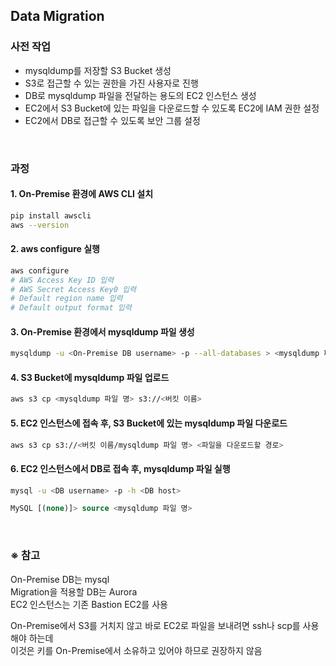 ## Data Migration

### 사전 작업
- mysqldump를 저장할 S3 Bucket 생성
- S3로 접근할 수 있는 권한을 가진 사용자로 진행
- DB로 mysqldump 파일을 전달하는 용도의 EC2 인스턴스 생성
- EC2에서 S3 Bucket에 있는 파일을 다운로드할 수 있도록 EC2에 IAM 권한 설정
- EC2에서 DB로 접근할 수 있도록 보안 그룹 설정

<br/>

### 과정
#### 1. On-Premise 환경에 AWS CLI 설치
  ```bash
  pip install awscli
  aws --version
  ```
#### 2. aws configure 실행
  ```bash
  aws configure
  # AWS Access Key ID 입력
  # AWS Secret Access Key0 입력
  # Default region name 입력
  # Default output format 입력
  ```
#### 3. On-Premise 환경에서 mysqldump 파일 생성
  ```bash
  mysqldump -u <On-Premise DB username> -p --all-databases > <mysqldump 파일 명>
  ```
#### 4. S3 Bucket에 mysqldump 파일 업로드
  ```bash
  aws s3 cp <mysqldump 파일 명> s3://<버킷 이름>
  ```
#### 5. EC2 인스턴스에 접속 후, S3 Bucket에 있는 mysqldump 파일 다운로드
  ```bash
  aws s3 cp s3://<버킷 이름/mysqldump 파일 명> <파일을 다운로드할 경로>
  ```
#### 6. EC2 인스턴스에서 DB로 접속 후, mysqldump 파일 실행
  ```bash
  mysql -u <DB username> -p -h <DB host>
  ```
  ```sql
  MySQL [(none)]> source <mysqldump 파일 명>
  ```

<br/>

### ※ 참고
On-Premise DB는 mysql  
Migration을 적용할 DB는 Aurora  
EC2 인스턴스는 기존 Bastion EC2를 사용

On-Premise에서 S3를 거치지 않고 바로 EC2로 파일을 보내려면 ssh나 scp를 사용해야 하는데  
이것은 키를 On-Premise에서 소유하고 있어야 하므로 권장하지 않음
